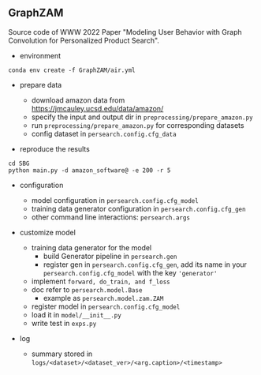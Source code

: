 ## GraphZAM

Source code of WWW 2022 Paper "Modeling User Behavior with Graph Convolution for Personalized Product Search".

- environment
```shell script
conda env create -f GraphZAM/air.yml
```

- prepare data
  - download amazon data from https://jmcauley.ucsd.edu/data/amazon/
  - specify the input and output dir in `preprocessing/prepare_amazon.py`
  - run `preprocessing/prepare_amazon.py` for corresponding datasets
  - config dataset in `persearch.config.cfg_data` 

- reproduce the results
```shell script
cd SBG
python main.py -d amazon_software@ -e 200 -r 5
```


- configuration
    - model configuration in `persearch.config.cfg_model`
    - training data generator configuration in `persearch.config.cfg_gen`  
    - other command line interactions: `persearch.args`

- customize model
    - training data generator for the model
        - build Generator pipeline in `persearch.gen`
        - register gen in `persearch.config.cfg_gen`, add its name in your 
            `persearch.config.cfg_model` with the key `'generator'`
    - implement `forward, do_train, and f_loss`
    - doc refer to `persearch.model.Base`
        - example as `persearch.model.zam.ZAM`
    - register model in `persearch.config.cfg_model`
    - load it in `model/__init__.py`
    - write test in `exps.py`
    
- log
    - summary stored in `logs/<dataset>/<dataset_ver>/<arg.caption>/<timestamp>`
